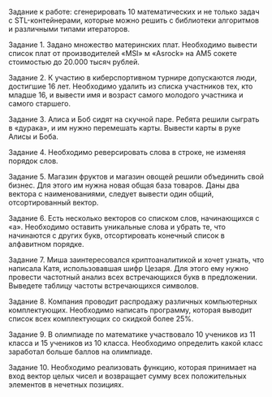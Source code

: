 Задание к работе: сгенерировать 10 математических и не только задач с STL-контейнерами, которые можно решить с библиотеки алгоритмов и различными типами итераторов. 

Задание 1. 
Задано множество материнских плат. Необходимо вывести список плат от производителей «MSI» м «Asrock» на AM5 сокете стоимостью до 20.000 тысяч рублей.

Задание 2. 
К участию в киберспортивном турнире допускаются люди, достигшие 16 лет. Необходимо удалить из списка участников тех, кто младше 16, и вывести имя и возраст самого молодого участника и самого старшего.

Задание 3. 
Алиса и Боб сидят на скучной паре. Ребята решили сыграть в «дурака», и им нужно перемешать карты. Вывести карты в руке Алисы и Боба.

Задание 4. 
Необходимо реверсировать слова в строке, не изменяя порядок слов.

Задание 5. 
Магазин фруктов и магазин овощей решили объединить свой бизнес. Для этого им нужна новая общая база товаров. Даны два вектора с наименованиями, следует вывести один общий, отсортированный вектор.

Задание 6. 
Есть несколько векторов со списком слов, начинающихся с «а». Необходимо оставить уникальные слова и убрать те, что начинаются с других букв, отсортировать конечный список в алфавитном порядке.

Задание 7.
Миша заинтересовался криптоаналитикой и хочет узнать, что написала Катя, использовавшая шифр Цезаря. Для этого ему нужно провести частотный анализ всех встречающихся букв в предложении. Выведете таблицу частоты встречающихся символов.

Задание 8.
Компания проводит распродажу различных компьютерных комплектующих. Необходимо написать программу, которая выводит список всех комплектующих со скидкой более 25%.

Задание 9.
В олимпиаде по математике участвовало 10 учеников из 11 класса и 15 учеников из 10 класса. Необходимо определить какой класс заработал больше баллов на олимпиаде.

Задание 10.
Необходимо реализовать функцию, которая принимает на вход вектор целых чисел и возвращает сумму всех положительных элементов в нечетных позициях.
